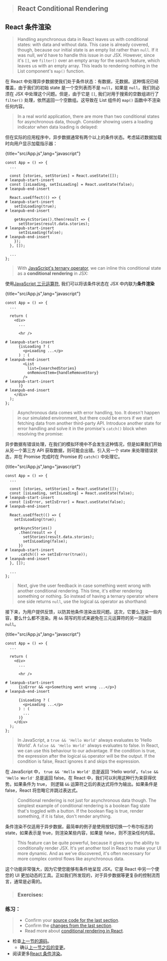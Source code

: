 > ## React Conditional Rendering

## React 条件渲染

> Handling asynchronous data in React leaves us with conditional states: with data and without data. This case is already covered, though, because our initial state is an empty list rather than `null`. If it was null, we'd have to handle this issue in our JSX. However, since it's `[]`, we `filter()` over an empty array for the search feature, which leaves us with an empty array. This leads to rendering nothing in the List component's `map()` function.

在 React 中处理异步数据使我们处于条件状态：有数据，无数据。这种情况已经覆盖，由于我们的初始 state 是一个空列表而不是 `null`，如果是 `null`，我们则必须在 JSX 中处理这个问题。但是，由于它是 `[]`, 我们对用于搜索的空数组进行了 `filter()` 处理，依然返回一个空数组。这导致在 List 组件的 `map()` 函数中不渲染任何内容。

> In a real world application, there are more than two conditional states for asynchronous data, though. Consider showing users a loading indicator when data loading is delayed:

但在实际的应用程序中，异步数据通常有两个以上的条件状态。考虑延迟数据加载时向用户显示加载指示器：

{title="src/App.js",lang="javascript"}
~~~~~~~
const App = () => {
  ...

  const [stories, setStories] = React.useState([]);
# leanpub-start-insert
  const [isLoading, setIsLoading] = React.useState(false);
# leanpub-end-insert

  React.useEffect(() => {
# leanpub-start-insert
    setIsLoading(true);
# leanpub-end-insert

    getAsyncStories().then(result => {
      setStories(result.data.stories);
# leanpub-start-insert
      setIsLoading(false);
# leanpub-end-insert
    });
  }, []);

  ...
};
~~~~~~~

> With [JavaScript's ternary operator](https://developer.mozilla.org/en-US/docs/Web/JavaScript/Reference/Operators/Conditional_Operator), we can inline this conditional state as a **conditional rendering** in JSX:

使用[JavaScript 三元运算符](https://developer.mozilla.org/en-US/docs/Web/JavaScript/Reference/Operators/Conditional_Operator), 我们可以将该条件状态在 JSX 中内联为**条件渲染**

{title="src/App.js",lang="javascript"}
~~~~~~~
const App = () => {
  ...

  return (
    <div>
      ...

      <hr />

# leanpub-start-insert
      {isLoading ? (
        <p>Loading ...</p>
      ) : (
# leanpub-end-insert
        <List
          list={searchedStories}
          onRemoveItem={handleRemoveStory}
        />
# leanpub-start-insert
      )}
# leanpub-end-insert
    </div>
  );
};
~~~~~~~

> Asynchronous data comes with error handling, too. It doesn't happen in our simulated environment, but there could be errors if we start fetching data from another third-party API. Introduce another state for error handling and solve it in the promise's `catch()` block when resolving the promise:

异步数据有错误处理，在我们的模拟环境中不会发生这种情况，但是如果我们开始从另一个第三方 API 获取数据，则可能会出错。引入另一个 state 来处理错误状态，并在 Promise 完成时在 Promise 的 `catch()` 中处理它。

{title="src/App.js",lang="javascript"}
~~~~~~~
const App = () => {
  ...

  const [stories, setStories] = React.useState([]);
  const [isLoading, setIsLoading] = React.useState(false);
# leanpub-start-insert
  const [isError, setIsError] = React.useState(false);
# leanpub-end-insert

  React.useEffect(() => {
    setIsLoading(true);

    getAsyncStories()
      .then(result => {
        setStories(result.data.stories);
        setIsLoading(false);
      })
# leanpub-start-insert
      .catch(() => setIsError(true));
# leanpub-end-insert
  }, []);

  ...
};
~~~~~~~

> Next, give the user feedback in case something went wrong with another conditional rendering. This time, it's either rendering something or nothing. So instead of having a ternary operator where one side returns `null`, use the logical `&&` operator as shorthand:

接下来，为用户提供反馈，以防其他条件渲染出现问题。这次，它要么渲染一些内容，要么什么都不渲染。用 `&&` 简写的形式来避免在三元运算符的另一测返回 `null`。

{title="src/App.js",lang="javascript"}
~~~~~~~
const App = () => {
  ...

  return (
    <div>
      ...

      <hr />

# leanpub-start-insert
      {isError && <p>Something went wrong ...</p>}
# leanpub-end-insert

      {isLoading ? (
        <p>Loading ...</p>
      ) : (
        ...
      )}
    </div>
  );
};
~~~~~~~

> In JavaScript, a `true && 'Hello World'` always evaluates to 'Hello World'. A `false && 'Hello World'` always evaluates to false. In React, we can use this behaviour to our advantage. If the condition is true, the expression after the logical `&&` operator will be the output. If the condition is false, React ignores it and skips the expression.

在 JavaScript 中， `true && 'Hello World'` 总是返回 'Hello world'。`false && 'Hello World'` 总是返回 false。在 React 中，我们可以利用这种行为来获得优势。如果条件为 true， 则逻辑 `&&` 运算符之后的表达式将作为输出。如果条件是 false，React 将忽略它并跳过表达式。

> Conditional rendering is not just for asynchronous data though. The simplest example of conditional rendering is a boolean flag state that's toggled with a button. If the boolean flag is true, render something, if it is false, don't render anything.

条件渲染不仅适用于异步数据，最简单的例子是使用按钮切换一个布尔标志的 state，如果表示是 true，则渲染某些内容，如果是 false，则不渲染任何内容。

> This feature can be quite powerful, because it gives you the ability to conditionally render JSX. It's yet another tool in React to make your UI more dynamic. And as we've discovered, it's often necessary for more complex control flows like asynchronous data.

这个功能非常强大，因为它使您能够有条件地呈现 JSX。它是 React 中另一个使您的 UI 更加动态的工具。正如我们所发现的，对于异步数据等更复杂的控制流而言，通常是必需的。

> ### Exercises:

### 练习：

>* Confirm your [source code for the last section](https://codesandbox.io/s/github/the-road-to-learn-react/hacker-stories/tree/hs/React-Conditional-Rendering).
>  * Confirm the [changes from the last section](https://github.com/the-road-to-learn-react/hacker-stories/compare/hs/React-Asynchronous-Data...hs/React-Conditional-Rendering?expand=1).
> * Read more about [conditional rendering in React](https://www.robinwieruch.de/conditional-rendering-react/).

* 检查[上一节的源码](https://codesandbox.io/s/github/the-road-to-learn-react/hacker-stories/tree/hs/React-Conditional-Rendering)。
  * 确认[上一节之后的变更](https://github.com/the-road-to-learn-react/hacker-stories/compare/hs/React-Asynchronous-Data...hs/React-Conditional-Rendering?expand=1)。
* 阅读更多[React 条件渲染](https://www.robinwieruch.de/conditional-rendering-react/)。